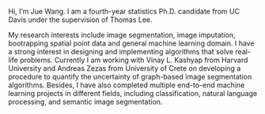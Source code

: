 Hi, I’m Jue Wang. I am a fourth-year statistics Ph.D. candidate from UC Davis under the supervision of Thomas Lee. 

My research interests include image segmentation, image imputation, bootrapping spatial point data and general machine learning domain. I have a strong interest in designing and implementing algorithms that solve real-life problems. Currently I am working with Vinay L. Kashyap from Harvard University and Andreas Zezas from University of Crete on developing a procedure to quantify the uncertainty of graph-based image segmentation algorithms. Besides, I have also completed multiple end-to-end machine learning projects in different fields, including classification, natural language processing, and semantic image segmentation. 


<!---
jujWang96/jujWang96 is a ✨ special ✨ repository because its `README.md` (this file) appears on your GitHub profile.
You can click the Preview link to take a look at your changes.
--->
